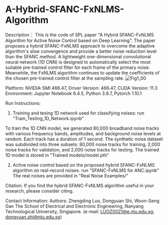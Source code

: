 # A-Hybrid-SFANC-FxNLMS-Algorithm
Description：
This is the code of SPL paper "A Hybrid SFANC-FxNLMS Algorithm for Active Noise Control based on Deep Learning".
The paper proposes a hybrid SFANC-FxNLMS approach to overcome the adaptive algorithm's slow convergence and provide a better noise reduction level than the SFANC method. A lightweight one-dimensional convolutional neural network (1D CNN) is designed to automatically select the most suitable pre-trained control filter for each frame of the primary noise. Meanwhile, the FxNLMS algorithm continues to update the coefficients of the chosen pre-trained control filter at the sampling rate.
![Fig1_00](https://user-images.githubusercontent.com/95018034/163777818-985cac62-74fb-4585-84d4-c4d9b29fc0e6.png)


Platform: NVIDIA-SMI 466.47, Driver Version: 466.47, CUDA Version: 11.3
Environment: Jupyter Notebook 6.4.5, Python 3.9.7, Pytorch 1.10.1


Run Instructions:
1. Training and tesing 1D network used for classifying noises:
run "Train_Testing_1D_Network.ipynb"

To train the 1D CNN model, we generated 80,000 broadband noise tracks with various frequency bands, amplitudes, and background noise levels at random. Each track has a duration of 1 second.
The synthetic noise dataset was subdivided into three subsets: 80,000 noise tracks for training, 2,000 noise tracks for validation, and 2,000 noise tracks for testing.
The trained 1D model is stored in "Trained models/model.pth"

2. Active noise control based on the proposed hybrid SFANC-FxNLMS algorithm on real-record noises.
run "SFANC-FxNLMS for ANC.ipynb"
The real noises are provided in "Real Noise Examples/"


Citation: 
If you find the hybrid SFANC-FxNLMS algorithm useful in your research, please consider citing.


Contact Information:
Authors: Zhengding Luo, Dongyuan Shi, Woon-Seng Gan
The School of Electrical and Electronic Engineering, Nanyang Technological University, Singapore.
(e-mail: LUOZ0021@e.ntu.edu.sg; dongyuan.shi@ntu.edu.sg)
